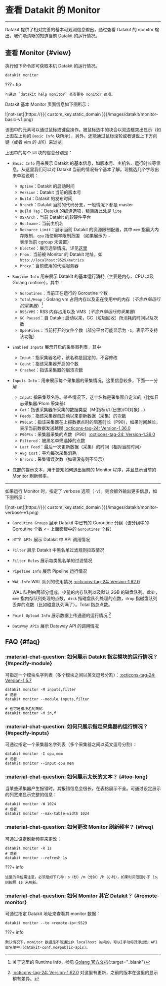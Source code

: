 
# 查看 Datakit 的 Monitor
---

Datakit 提供了相对完善的基本可观测信息输出，通过查看 Datakit 的 monitor 输出，我们能清晰的知道当前 Datakit 的运行情况。

## 查看 Monitor {#view}

执行如下命令即可获取本机 Datakit 的运行情况。

``` shell
datakit monitor
```

<!-- markdownlint-disable MD046 -->
???+ tip

    可通过 `datakit help monitor` 查看更多 monitor 选项。
<!-- markdownlint-enable -->

Datakit 基本 Monitor 页面信息如下图所示：

![not-set](https://{{{ custom_key.static_domain }}}/images/datakit/monitor-basic-v1.png)

该图中的元素可以通过鼠标或键盘操作。被鼠标选中的块会以双边框突出显示（如上图左上角的 `Basic Info` 块所示），另外，还能通过鼠标滚轮或者键盘上下方向键（或者 vim 的 J/K）来浏览。

上图中的每个 UI 块的信息分别是：

- `Basic Info` 用来展示 Datakit 的基本信息，如版本号、主机名、运行时长等信息。从这里我们可以对 Datakit 当前的情况有个基本了解。现挑选几个字段出来单独说明：
    - `Uptime`：Datakit 的启动时间
    - `Version`：Datakit 当前的版本号
    - `Build`：Datakit 的发布时间
    - `Branch`：Datakit 当前的代码分支，一般情况下都是 master
    - `Build Tag`：Datakit 的编译选项，[精简版](datakit-install.md#lite-install)此处是 `lite`
    - `OS/Arch`：当前 Datakit 的软硬件平台
    - `Hostname`：当前主机名
    - `Resource Limit`：展示当前 Datakit 的资源限制配置，其中 `mem` 指最大内存限制，`cpu` 指使用率限制范围 （如果展示为 `-` 表示当前 cgroup 未设置）
    - `Elected`：展示选举情况，详见[这里](election.md#status)
    - `From`：当前被 Monitor 的 Datakit 地址，如 `http://localhost:9529/metrics`
    - `Proxy`：当前使用的代理服务器

- `Runtime Info` 用来展示 Datakit 的基本运行消耗（主要是内存、CPU 以及 Golang runtime），其中：

    - `Goroutines`：当前正在运行的 Goroutine 个数
    - `Total/Heap`：Golang vm 占用内存以及正在使用中的内存（*不含外部运行的采集器*）[^go-mem]
    - `RSS/VMS`：RSS 内存占用以及 VMS（*不含外部运行的采集器*）
    - `GC Paused`：自 Datakit 启动以来，GC（垃圾回收）所消耗的时间以及次数
    - `OpenFiles`：当前打开的文件个数（部分平台可能显示为 `-1`，表示不支持该功能）

[^go-mem]: 关于这里的 Runtime Info，参见 [Golang 官方文档](https://pkg.go.dev/runtime#ReadMemStats){:target="_blank"}

- `Enabled Inputs` 展示开启的采集器列表，其中

    - `Input`：指采集器名称，该名称是固定的，不容修改
    - `Count`：指该采集器开启的个数
    - `Crashed`：指该采集器的崩溃次数

- `Inputs Info`：用来展示每个采集器的采集情况，这里信息较多，下面一一分解
    - `Input`: 指采集器名称。某些情况下，这个名称是采集器自定义的（比如日志采集器/Prom 采集器）
    - `Cat`：指该采集器所采集的数据类型（M(指标)/L(日志)/O(对象)...）
    - `Feeds`：指该采集器自启动以来更新数据（采集）的次数
    - `P90Lat`：指该采集器在上报数据点时的阻塞时长（P90），如果时间越长，表示当前数据发送越慢 [:octicons-tag-24: Version-1.36.0](../datakit/changelog.md#cl-1.36.0)
    - `P90Pts`：采集器采集的点数（P90）[:octicons-tag-24: Version-1.36.0](../datakit/changelog.md#cl-1.36.0)
    - `Filtered`：被黑名单筛选掉的点数
    - `Last Feed`：最后一次更新数据（采集）的时间（相对当前时间）
    - `Avg Cost`：平均每次采集消耗
    - `Errors`：采集错误次数（如果没有则不显示）

- 底部的提示文本，用于告知如何退出当前的 Monitor 程序，并且显示当前的 Monitor 刷新频率。

---

如果运行 Monitor 时，指定了 verbose 选项（`-V`），则会额外输出更多信息，如下图所示：

![not-set](https://{{{ custom_key.static_domain }}}/images/datakit/monitor-verbose-v1.png)

- `Goroutine Groups` 展示 Datakit 中已有的 Goroutine 分组（该分组中的 Goroutine 个数 <= 上面面板中的 `Goroutines` 个数）
- `HTTP APIs` 展示 Datakit 中 API 调用情况
- `Filter` 展示 Datakit 中黑名单过滤规则拉取情况
- `Filter Rules` 展示每类黑名单的过滤情况
- `Pipeline Info` 展示 Pipeline 运行情况
- `WAL Info` WAL 队列的使用情况 [:octicons-tag-24: Version-1.62.0](changelog.md#cl-1.62.0)

    WAL 队列由两部分组成，少量的内存队列以及默认 2GB 的磁盘队列。此处，`mem` 指内存队列处理的点数，`disk` 指磁盘队列处理的点数，`drop` 指磁盘队列丢弃的点数（比如磁盘队列满了）。Total 指总点数。

- `Point Upload Info` 展示数据上传通道的运行情况 [^point-upload-info-on-160]
- `DataWay APIs` 展示 Dataway API 的调用情况

[^point-upload-info-on-160]: [:octicons-tag-24: Version-1.62.0](changelog.md#cl-1.62.0) 对这里有更新，之前的版本在这里的显示稍有差异。

## FAQ {#faq}

<!-- markdownlint-disable MD013 -->
### :material-chat-question: 如何展示 Datakit 指定模块的运行情况？ {#specify-module}
<!-- markdownlint-enable -->

可指定一个模块名字列表（多个模块之间以英文逗号分割）：[:octicons-tag-24: Version-1.5.7](changelog.md#cl-1.5.7)

```shell
datakit monitor -M inputs,filter
# 或者
datakit monitor --module inputs,filter

# 也可是模块名的简称
datakit monitor -M in,f
```

### :material-chat-question: 如何只展示指定采集器的运行情况？ {#specify-inputs}

可通过指定一个采集器名字列表（多个采集器之间以英文逗号分割）：

```shell
datakit monitor -I cpu,mem
# 或者
datakit monitor --input cpu,mem
```

### :material-chat-question: 如何展示太长的文本？ {#too-long}

当某些采集器产生报错时，其报错信息会很长，在表格展示不全。可通过设定展示的列宽来显示完整的信息：

```shell
datakit monitor -W 1024
# 或者
datakit monitor --max-table-width 1024
```

### :material-chat-question: 如何更改 Monitor 刷新频率？ {#freq}

可通过设定刷新频率来更改：

```shell
datakit monitor -R 1s
# 或者
datakit monitor --refresh 1s
```

<!-- markdownlint-disable MD046 -->
???+ info

    这里的单位需注意，必须是如下几种：s（秒）/m（分钟）/h（小时），如果时间范围小于 1s，则按照 1s 来刷新。
<!-- markdownlint-enable -->

<!-- markdownlint-disable MD013 -->
### :material-chat-question: 如何 Monitor 其它 Datakit？ {#remote-monitor}
<!-- markdownlint-enable -->

可通过指定 Datakit 地址来查看其 monitor 数据：

```shell
datakit monitor --to <remote-ip>:9529
```

<!-- markdownlint-disable MD046 -->
???+ info

    默认情况下，monitor 数据是不能通过非 localhost 访问的，可以[手动将其添加到 API 白名单中](datakit-conf.md#public-apis)。
<!-- markdownlint-enable -->
